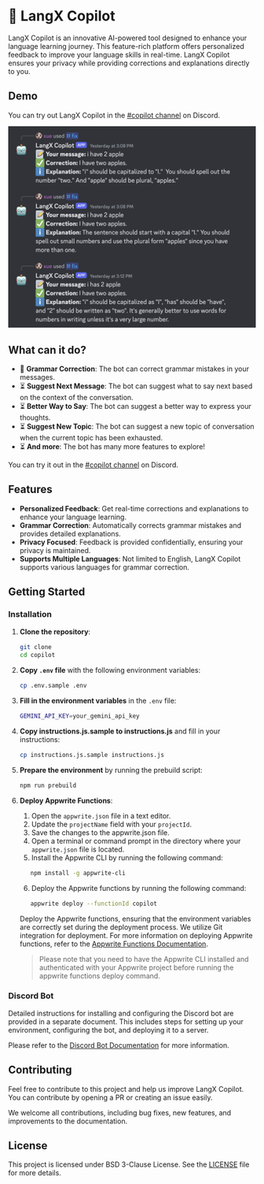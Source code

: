 # :robot: LangX Copilot

LangX Copilot is an innovative AI-powered tool designed to enhance your language learning journey. This feature-rich platform offers personalized feedback to improve your language skills in real-time. LangX Copilot ensures your privacy while providing corrections and explanations directly to you.

## Demo

You can try out LangX Copilot in the [#copilot channel](https://discord.langx.io) on Discord.

![Example](./assets/example.png)

## What can it do?

- :construction: **Grammar Correction**: The bot can correct grammar mistakes in your messages.
- :hourglass_flowing_sand: **Suggest Next Message**: The bot can suggest what to say next based on the context of the conversation.
- :hourglass_flowing_sand: **Better Way to Say**: The bot can suggest a better way to express your thoughts.
- :hourglass_flowing_sand: **Suggest New Topic**: The bot can suggest a new topic of conversation when the current topic has been exhausted.
- :hourglass_flowing_sand: **And more**: The bot has many more features to explore!

You can try it out in the [#copilot channel](https://discord.langx.io) on Discord.

## Features

- **Personalized Feedback**: Get real-time corrections and explanations to enhance your language learning.
- **Grammar Correction**: Automatically corrects grammar mistakes and provides detailed explanations.
- **Privacy Focused**: Feedback is provided confidentially, ensuring your privacy is maintained.
- **Supports Multiple Languages**: Not limited to English, LangX Copilot supports various languages for grammar correction.

## Getting Started

### Installation

1. **Clone the repository**:

   ```sh
   git clone
   cd copilot
   ```

2. **Copy `.env` file** with the following environment variables:

   ```sh
   cp .env.sample .env
   ```

3. **Fill in the environment variables** in the `.env` file:

   ```sh
   GEMINI_API_KEY=your_gemini_api_key
   ```

4. **Copy instructions.js.sample to instructions.js** and fill in your instructions:

   ```sh
   cp instructions.js.sample instructions.js
   ```

5. **Prepare the environment** by running the prebuild script:

   ```sh
   npm run prebuild
   ```

6. **Deploy Appwrite Functions**:

   1. Open the `appwrite.json` file in a text editor.
   2. Update the `projectName` field with your `projectId`.
   3. Save the changes to the appwrite.json file.
   4. Open a terminal or command prompt in the directory where your `appwrite.json` file is located.
   5. Install the Appwrite CLI by running the following command:

   ```sh
      npm install -g appwrite-cli
   ```

   6. Deploy the Appwrite functions by running the following command:

   ```sh
      appwrite deploy --functionId copilot
   ```

   Deploy the Appwrite functions, ensuring that the environment variables are correctly set during the deployment process. We utilize Git integration for deployment. For more information on deploying Appwrite functions, refer to the [Appwrite Functions Documentation](https://appwrite.io/docs/advanced/self-hosting/functions).

   > Please note that you need to have the Appwrite CLI installed and authenticated with your Appwrite project before running the appwrite functions deploy command.

### Discord Bot

Detailed instructions for installing and configuring the Discord bot are provided in a separate document. This includes steps for setting up your environment, configuring the bot, and deploying it to a server.

Please refer to the [Discord Bot Documentation](discord/README.md) for more information.

## Contributing

Feel free to contribute to this project and help us improve LangX Copilot. You can contribute by opening a PR or creating an issue easily.

We welcome all contributions, including bug fixes, new features, and improvements to the documentation.

## License

This project is licensed under BSD 3-Clause License. See the [LICENSE](LICENSE) file for more details.
